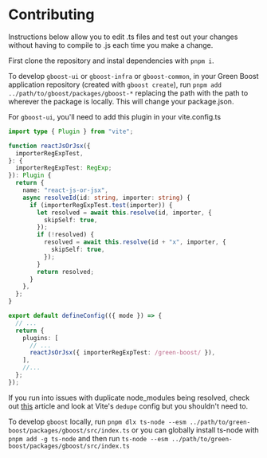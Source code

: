 # Contributing

Instructions below allow you to edit .ts files and test out your changes without having to compile to .js each time you make a change.

First clone the repository and instal dependencies with `pnpm i`.

To develop `gboost-ui` or `gboost-infra` or `gboost-common`, in your Green Boost application repository (created with `gboost create`), run `pnpm add ../path/to/gboost/packages/gboost-*` replacing the path with the path to wherever the package is locally. This will change your package.json.

For `gboost-ui`, you'll need to add this plugin in your vite.config.ts
```ts
import type { Plugin } from "vite";

function reactJsOrJsx({
  importerRegExpTest,
}: {
  importerRegExpTest: RegExp;
}): Plugin {
  return {
    name: "react-js-or-jsx",
    async resolveId(id: string, importer: string) {
      if (importerRegExpTest.test(importer)) {
        let resolved = await this.resolve(id, importer, {
          skipSelf: true,
        });
        if (!resolved) {
          resolved = await this.resolve(id + "x", importer, {
            skipSelf: true,
          });
        }
        return resolved;
      }
    },
  };
}

export default defineConfig(({ mode }) => {
  // ...
  return {
    plugins: [
      // ...
      reactJsOrJsx({ importerRegExpTest: /green-boost/ }),
    ],
    //...
  };
});
```

If you run into issues with duplicate node_modules being resolved, check out [this](https://blog.maximeheckel.com/posts/duplicate-dependencies-npm-link/) article and look at Vite's `dedupe` config but you shouldn't need to.

To develop `gboost` locally, run `pnpm dlx ts-node --esm ../path/to/green-boost/packages/gboost/src/index.ts` or you can globally install ts-node with `pnpm add -g ts-node` and then run `ts-node --esm ../path/to/green-boost/packages/gboost/src/index.ts`